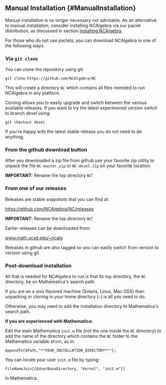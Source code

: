 ## Manual Installation {#ManualInstallation}

Manual installation is no longer necessary nor advisable. As an
alternative to manual installation, consider installing NCAlgebra via
our paclet distribution, as discussed in section [Installing
NCAlgebra](#InstallingNCAlgebra).

For those who do not use paclets, you can download NCAlgebra in one of
the following ways.

### Via `git clone`

You can clone the repository using git:

    git clone https://github.com/NCAlgebra/NC

This will create a directory `NC` which contains all files neeeded to
run NCAlgebra in any platform.

Cloning allows you to easily upgrade and switch between the various
available releases. If you want to try the latest *experimental*
version switch to branch *devel* using:

    git checkout devel

If you're happy with the latest stable release you do not need to
do anything.

### From the github download button

After you downloaded a zip file from github use your favorite zip
utility to unpack the file `NC-master.zip` or `NC-devel.zip` on your
favorite location.

**IMPORTANT:** Rename the top directory `NC`!

### From one of our releases

Releases are stable snapshots that you can find at

https://github.com/NCAlgebra/NC/releases

**IMPORTANT:** Rename the top directory `NC`!

Earlier releases can be downloaded from:

www.math.ucsd.edu/~ncalg

Releases in github are also tagged so you can easily switch from
version to version using git.

### Post-download installation

All that is needed for NCAlgebra to run is that its top directory, the
`NC` directory, be on Mathematica's search path.

If you are on a unix
flavored machine (Solaris, Linux, Mac OSX) then unpacking or cloning
in your home directory (`~`) is all you need to do.

Otherwise, you may need to add the installation directory to
Mathematica's search path.

**If you are experienced with Mathematica:**

Edit the main *Mathematica* `init.m` file (not the one inside the `NC` directory) to add the name of the directory which contains the `NC` folder to the Mathematica variable `$Path`, as in:

    AppendTo[$Path,"**YOUR_INSTALLATION_DIRECTORY**"];

You can locate your user `init.m` file by typing:

    FileNameJoin[{$UserBaseDirectory, "Kernel", "init.m"}]

in Mathematica.
